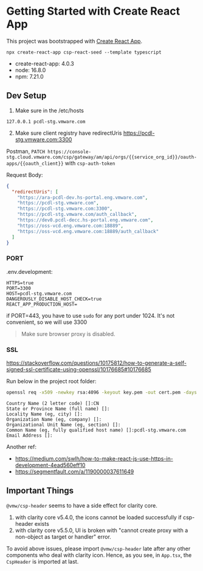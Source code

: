 # Getting Started with Create React App

This project was bootstrapped with [Create React App](https://github.com/facebook/create-react-app).

`npx create-react-app csp-react-seed --template typescript`

- create-react-app: 4.0.3
- node: 16.8.0
- npm: 7.21.0

## Dev Setup

1. Make sure in the /etc/hosts

```
127.0.0.1 pcdl-stg.vmware.com
```

2. Make sure client registry have redirectUris https://pcdl-stg.vmware.com:3300

Postman, `PATCH https://console-stg.cloud.vmware.com/csp/gateway/am/api/orgs/{{service_org_id}}/oauth-apps/{{oauth_client}}` with `csp-auth-token`

Request Body:

```json
{
  "redirectUris": [
    "https://ara-pcdl-dev.hs-portal.eng.vmware.com",
    "https://pcdl-stg.vmware.com",
    "https://pcdl-stg.vmware.com:3300",
    "https://pcdl-stg.vmware.com/auth_callback",
    "https://dev0.pcdl-decc.hs-portal.eng.vmware.com",
    "https://oss-vcd.eng.vmware.com:18889",
    "https://oss-vcd.eng.vmware.com:18889/auth_callback"
  ]
}
```

### PORT

.env.development:

```
HTTPS=true
PORT=3300
HOST=pcdl-stg.vmware.com
DANGEROUSLY_DISABLE_HOST_CHECK=true
REACT_APP_PRODUCTION_HOST=
```

if PORT=443, you have to use `sudo` for any port under 1024. It's not convenient, so we will use 3300

> Make sure browser proxy is disabled.

### SSL

https://stackoverflow.com/questions/10175812/how-to-generate-a-self-signed-ssl-certificate-using-openssl/10176685#10176685

Run below in the project root folder:

```bash
openssl req -x509 -newkey rsa:4096 -keyout key.pem -out cert.pem -days 365 -nodes
```

```
Country Name (2 letter code) []:CN
State or Province Name (full name) []:
Locality Name (eg, city) []:
Organization Name (eg, company) []:
Organizational Unit Name (eg, section) []:
Common Name (eg, fully qualified host name) []:pcdl-stg.vmware.com
Email Address []:
```

Another ref:

- https://medium.com/swlh/how-to-make-react-js-use-https-in-development-4ead560eff10
- https://segmentfault.com/a/1190000037611649

## Important Things

`@vmw/csp-header` seems to have a side effect for clarity core.

1. with clarity core v5.4.0, the icons cannot be loaded successfully if csp-header exists
2. with clarity core v5.5.0, UI is broken with "cannot create proxy with a non-object as target or handler" error.

To avoid above issues, please import `@vmw/csp-header` late after any other components who deal with clarity icon. Hence, as you see, in `App.tsx`, the `CspHeader` is imported at last.
